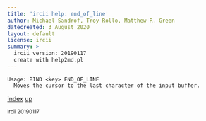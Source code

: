 ```yaml
---
title: 'ircii help: end_of_line'
author: Michael Sandrof, Troy Rollo, Matthew R. Green
datecreated: 3 August 2020
layout: default
license: ircii
summary: >
  ircii version: 20190117
  create with help2md.pl
---
```

```
Usage: BIND <key> END_OF_LINE
  Moves the cursor to the last character of the input buffer.
```

[index](index.html)
[up](..)

<small> ircii 20190117 </small>
